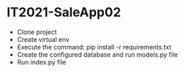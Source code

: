 # IT2021-SaleApp02
<ul>
  <li>Clone project</li>
  <li>Create virtual env</li>
  <li>Execute the command: pip install -r requirements.txt</li>
  <li>Create the configured database and run models.py file</li>
  <li>Run index.py file</li>
</ul>

